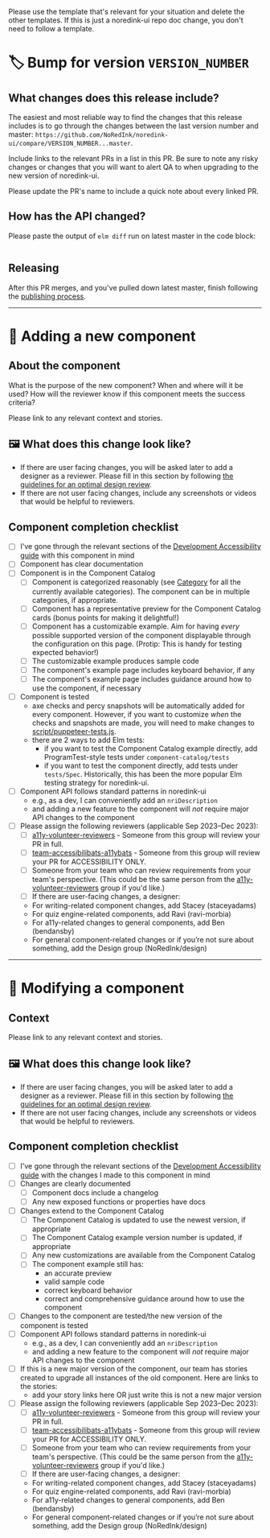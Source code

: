Please use the template that's relevant for your situation and delete the other templates. If this is just a noredink-ui repo doc change, you don't need to follow a template.

# :label: Bump for version `VERSION_NUMBER`

## What changes does this release include?

The easiest and most reliable way to find the changes that this release includes is to go through the changes between the last version number and master: `https://github.com/NoRedInk/noredink-ui/compare/VERSION_NUMBER...master`.

Include links to the relevant PRs in a list in this PR. Be sure to note any risky changes or changes that you will want to alert QA to when upgrading to the new version of noredink-ui.

Please update the PR's name to include a quick note about every linked PR.

## How has the API changed?

Please paste the output of `elm diff` run on latest master in the code block:

```

```

## Releasing

After this PR merges, and you've pulled down latest master, finish following the [publishing process](https://github.com/NoRedInk/noredink-ui/blob/master/README.md#publishing-a-new-version).

---

# :star2: Adding a new component

## About the component

What is the purpose of the new component? When and where will it be used? How will the reviewer know if this component meets the success criteria?

Please link to any relevant context and stories.

## :framed_picture: What does this change look like?

- If there are user facing changes, you will be asked later to add a designer as a reviewer. Please fill in this section by following [the guidelines for an optimal design review](https://paper.dropbox.com/doc/Guidelines-for-Sharing-User-Facing-Changes-with-Design--BpL8hpJLMugy6033aT5m0JdaAg-bdKGQtYH9qO9I00hUkA6k).
- If there are not user facing changes, include any screenshots or videos that would be helpful to reviewers.

## Component completion checklist

- [ ] I've gone through the relevant sections of the [Development Accessibility guide](https://paper.dropbox.com/doc/Accessibility-guide-4-Development--BiIVdijSaoijjOuhz3iTCJJ1Ag-rGoHpC91pFg3zTrYpvOCQ) with this component in mind
- [ ] Component has clear documentation
- [ ] Component is in the Component Catalog
  - [ ] Component is categorized reasonably (see [Category](https://github.com/NoRedInk/noredink-ui/blob/master/component-catalog-app/Category.elm) for all the currently available categories). The component can be in multiple categories, if appropriate.
  - [ ] Component has a representative preview for the Component Catalog cards (bonus points for making it delightful!)
  - [ ] Component has a customizable example. Aim for having _every_ possible supported version of the component displayable through the configuration on this page. (Protip: This is handy for testing expected behavior!)
  - [ ] The customizable example produces sample code
  - [ ] The component's example page includes keyboard behavior, if any
  - [ ] The component's example page includes guidance around how to use the component, if necessary
- [ ] Component is tested
  - axe checks and percy snapshots will be automatically added for every component. However, if you want to customize _when_ the checks and snapshots are made, you will need to make changes to [script/puppeteer-tests.js](https://github.com/NoRedInk/noredink-ui/blob/master/script/puppeteer-tests.js).
  - there are 2 ways to add Elm tests:
    - if you want to test the Component Catalog example directly, add ProgramTest-style tests under `component-catalog/tests`
    - if you want to test the component directly, add tests under `tests/Spec`. Historically, this has been the more popular Elm testing strategy for noredink-ui.
- [ ] Component API follows standard patterns in noredink-ui
  - e.g., as a dev, I can conveniently add an `nriDescription`
  - and adding a new feature to the component will _not_ require major API changes to the component
- [ ] Please assign the following reviewers (applicable Sep 2023–Dec 2023):
  - [ ] [a11y-volunteer-reviewers](https://github.com/orgs/NoRedInk/teams/volunteer-a11y-reviewers) - Someone from this group will review your PR in full.
  - [ ]  [team-accessibilibats-a11ybats](https://github.com/orgs/NoRedInk/teams/team-accessibilibats-a11ybats) - Someone from this group will review your PR for ACCESSIBILITY ONLY.
  - [ ]  Someone from your team who can review requirements from your team's perspective. (This could be the same person from the [a11y-volunteer-reviewers](https://github.com/orgs/NoRedInk/teams/volunteer-a11y-reviewers) group if you'd like.)
  - [ ]  If there are user-facing changes, a designer:
    - For writing-related component changes, add Stacey (staceyadams)
    - For quiz engine-related components, add Ravi (ravi-morbia)
    - For a11y-related changes to general components, add Ben (bendansby)
    - For general component-related changes or if you’re not sure about something, add the Design group (NoRedInk/design)

---

# :wrench: Modifying a component

## Context

Please link to any relevant context and stories.

## :framed_picture: What does this change look like?

- If there are user facing changes, you will be asked later to add a designer as a reviewer. Please fill in this section by following [the guidelines for an optimal design review](https://paper.dropbox.com/doc/Guidelines-for-Sharing-User-Facing-Changes-with-Design--BpL8hpJLMugy6033aT5m0JdaAg-bdKGQtYH9qO9I00hUkA6k).
- If there are not user facing changes, include any screenshots or videos that would be helpful to reviewers.

## Component completion checklist

- [ ] I've gone through the relevant sections of the [Development Accessibility guide](https://paper.dropbox.com/doc/Accessibility-guide-4-Development--BiIVdijSaoijjOuhz3iTCJJ1Ag-rGoHpC91pFg3zTrYpvOCQ) with the changes I made to this component in mind
- [ ] Changes are clearly documented
  - [ ] Component docs include a changelog
  - [ ] Any new exposed functions or properties have docs
- [ ] Changes extend to the Component Catalog
  - [ ] The Component Catalog is updated to use the newest version, if appropriate
  - [ ] The Component Catalog example version number is updated, if appropriate
  - [ ] Any new customizations are available from the Component Catalog
  - [ ] The component example still has:
    - an accurate preview
    - valid sample code
    - correct keyboard behavior
    - correct and comprehensive guidance around how to use the component
- [ ] Changes to the component are tested/the new version of the component is tested
- [ ] Component API follows standard patterns in noredink-ui
  - e.g., as a dev, I can conveniently add an `nriDescription`
  - and adding a new feature to the component will _not_ require major API changes to the component
- [ ] If this is a new major version of the component, our team has stories created to upgrade all instances of the old component. Here are links to the stories:
  - add your story links here OR just write this is not a new major version
- [ ] Please assign the following reviewers (applicable Sep 2023–Dec 2023):
  - [ ] [a11y-volunteer-reviewers](https://github.com/orgs/NoRedInk/teams/volunteer-a11y-reviewers) - Someone from this group will review your PR in full.
  - [ ]  [team-accessibilibats-a11ybats](https://github.com/orgs/NoRedInk/teams/team-accessibilibats-a11ybats) - Someone from this group will review your PR for ACCESSIBILITY ONLY.
  - [ ]  Someone from your team who can review requirements from your team's perspective. (This could be the same person from the [a11y-volunteer-reviewers](https://github.com/orgs/NoRedInk/teams/volunteer-a11y-reviewers) group if you'd like.)
  - [ ]  If there are user-facing changes, a designer:
    - For writing-related component changes, add Stacey (staceyadams)
    - For quiz engine-related components, add Ravi (ravi-morbia)
    - For a11y-related changes to general components, add Ben (bendansby)
    - For general component-related changes or if you’re not sure about something, add the Design group (NoRedInk/design)
